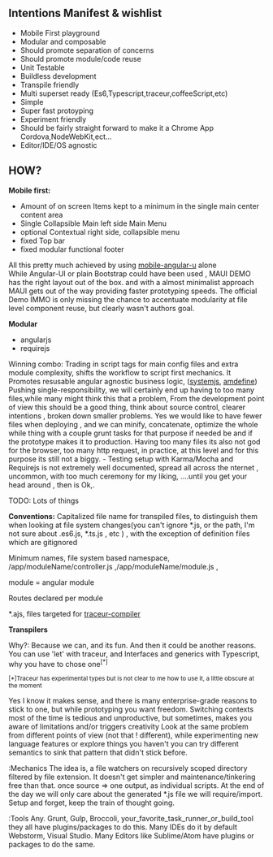Intentions Manifest & wishlist
----------

 - Mobile First playground   
 -  Modular and composable
 -  Should promote separation of concerns
 -  Should promote module/code reuse
 - Unit Testable 
 -  Buildless development
 -  Transpile friendly
 -  Multi superset ready (Es6,Typescript,traceur,coffeeScript,etc)
 - Simple
 - Super fast protoyping
 - Experiment friendly
 - Should be fairly straight forward to make it a  Chrome App Cordova,NodeWebKit,ect...
 - Editor/IDE/OS agnostic
 
HOW?
----

**Mobile first:** 

- Amount of on screen Items kept to a minimum in the single main center content area
- Single Collapsible  Main left side  Main Menu 
- optional Contextual right side,  collapsible menu
- fixed Top bar
- fixed modular functional footer

All this pretty much achieved by using [mobile-angular-u](https://github.com/mcasimir/mobile-angular-ui) alone  
While Angular-UI or plain Bootstrap could have been used , MAUI DEMO has the right layout out of the box. and with  a almost minimalist approach MAUI gets out of the way providing faster prototyping speeds.
The official Demo IMMO is only missing the chance to accentuate modularity  at file level component reuse, but clearly wasn't authors goal.

**Modular**

- angularjs 
- requirejs 

Winning combo: Trading in script tags for main config files and extra module complexity,  shifts the workflow to script first mechanics.
It Promotes  resusable angular agnostic business logic, ([systemjs](https://github.com/systemjs/systemjs), [amdefine](http://requirejs.org/docs/node.html))
Pushing single-responsibility, we will certainly end up having to too many files,while many might think this that a problem, From the development point of view this should be a good thing, think about source control, clearer intentions , broken down smaller problems. Yes we would like to have fewer files when deploying , and we can minify, concatenate, optimize the whole while thing with a couple grunt tasks for that purpose if needed be and if the prototype makes it to production.
Having too many files its also not god for the browser, too many http request, in practice, at this level and for this purpose its still not a biggy.
	- Testing setup with Karma/Mocha and Requirejs is not extremely well documented, spread all across the nternet , uncommon, with too much ceremony for my liking, ....until you get your head around , then is Ok,.

TODO: Lots of things

**Conventions:**
Capitalized file name for transpiled files, to distinguish them when looking at file system changes(you can't ignore *.js, or the path, I'm not sure about .es6.js, *.ts.js , etc ) , with the exception of definition files which are gitignored 

Minimum names, file system based  namespace,  /app/moduleName/controller.js ,/app/moduleName/module.js ,

module = angular module

Routes declared per module

\*.ajs, files targeted for  [traceur-compiler](https://github.com/google/traceur-compiler)

**Transpilers**

Why?:
Because we can, and its fun.
And then it could be another reasons.
You can use 'let' with traceur, and Interfaces and generics with Typescript, why you have to chose one<sup>[*]</sup>

<sub>[*]Traceur has experimental types but is not clear to me how to use it, a little obscure at the moment</sub>

Yes I know it makes sense, and there is many enterprise-grade reasons to stick to one, but while prototyping you want freedom.
Switching contexts most of the time is tedious and unproductive, but sometimes, makes you aware of limitations and/or triggers creativity
Look at the same problem from different points of view (not that ! different), while experimenting new language features or explore things you haven't you can try different semantics to sink that pattern that didn't stick before.
   
  :Mechanics 
 The idea is, a file watchers on recursively scoped directory filtered by file extension.
 It doesn't get simpler and maintenance/tinkering free than that.
 once source => one output, as individual scripts.
 At the end of the day we will only care about the generated \*.js file we will require/import.
  Setup and forget, keep the train of thought going.
  
   :Tools
   Any.
 Grunt, Gulp, Broccoli, your_favorite_task_runner_or_build_tool they all have plugins/packages to do this.
Many IDEs do it by default Webstorm, Visual Studio.
Many Editors like Sublime/Atom have plugins or packages to do the same.